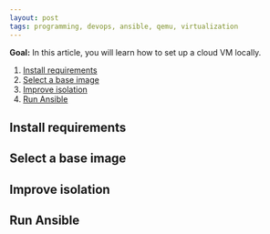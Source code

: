```yaml
---
layout: post
tags: programming, devops, ansible, qemu, virtualization
---
```


**Goal:** In this article, you will learn how to set up a cloud VM locally.

1. [Install requirements](#install)
2. [Select a base image](#image)
3. [Improve isolation](#isolation)
4. [Run Ansible](#ansible)

## Install requirements

## Select a base image

## Improve isolation

## Run Ansible